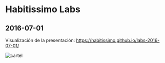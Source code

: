 # Habitissimo Labs
## 2016-07-01

Visualización de la presentación:
https://habitissimo.github.io/labs-2016-07-01/

<img src="https://habitissimo.github.io/labs-2016-07-01/img/LABSANDBEERS-RRSS-HQ-05.jpg" alt="cartel" />
